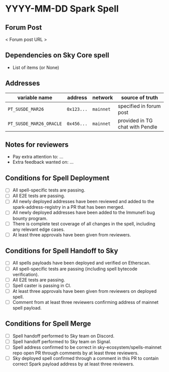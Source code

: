# YYYY-MM-DD Spark Spell

## Forum Post
< Forum post URL >

## Dependencies on Sky Core spell
- List of items (or None)

## Addresses

| variable name           | address    | network   | source of truth                 |
| ---                     | ---        | ---       | ---                             |
| `PT_SUSDE_MAR26`        | `0x123...` | `mainnet` | specified in forum post         |
| `PT_SUSDE_MAR26_ORACLE` | `0x456...` | `mainnet` | provided in TG chat with Pendle |

## Notes for reviewers
- Pay extra attention to: ...
- Extra feedback wanted on: ...

## Conditions for Spell Deployment
- [ ] All spell-specific tests are passing.
- [ ] All E2E tests are passing.
- [ ] All newly deployed addresses have been reviewed and added to the spark-address-registry in a PR that has been merged.
- [ ] All newly deployed addresses have been added to the Immunefi bug bounty program.
- [ ] There is complete test coverage of all changes in the spell, including any relevant edge cases.
- [ ] At least three approvals have been given from reviewers.

## Conditions for Spell Handoff to Sky
- [ ] All spells payloads have been deployed and verified on Etherscan.
- [ ] All spell-specific tests are passing (including spell bytecode verification).
- [ ] All E2E tests are passing.
- [ ] Spell caster is passing in CI.
- [ ] At least three approvals have been given from reviewers on deployed spell.
- [ ] Comment from at least three reviewers confirming address of mainnet spell payload.

## Conditions for Spell Merge
- [ ] Spell handoff performed to Sky team on Discord.
- [ ] Spell handoff performed to Sky team on Signal.
- [ ] Spell address confirmed to be correct in sky-ecosystem/spells-mainnet repo open PR through comments by at least three reviewers.
- [ ] Sky deployed spell confirmed through a comment in this PR to contain correct Spark payload address by at least three reviewers.
